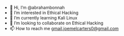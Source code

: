 - 👋 Hi, I’m @abrahambonnah
- 👀 I’m interested in Ethical Hacking
- 🌱 I’m currently learning Kali Linux
- 💞️ I’m looking to collaborate on Ethical Hacking
- 📫 How to reach me gmail.joemelcarters0@gmail.com
